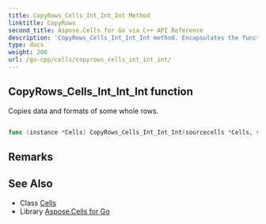 ```yaml
---
title: CopyRows_Cells_Int_Int_Int Method 
linktitle: CopyRows
second_title: Aspose.Cells for Go via C++ API Reference
description: 'CopyRows_Cells_Int_Int_Int method. Encapsulates the function that represents copyrows in Go.'
type: docs
weight: 200
url: /go-cpp/cells/copyrows_cells_int_int_int/
---
```


## CopyRows_Cells_Int_Int_Int function

Copies data and formats of some whole rows.

```go

func (instance *Cells) CopyRows_Cells_Int_Int_Int(sourcecells *Cells, sourcerowindex int32, destinationrowindex int32, rownumber int32)  error

```

## Remarks


## See Also

* Class [Cells](../)
* Library [Aspose.Cells for Go](../../)
